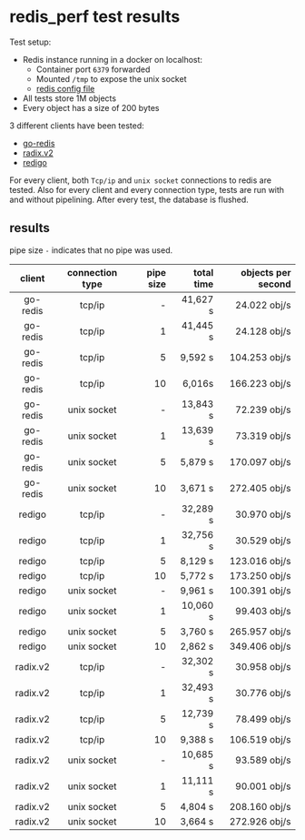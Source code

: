 # redis_perf test results

Test setup:

  - Redis instance running in a docker on localhost:
    - Container port `6379` forwarded
    - Mounted `/tmp` to expose the unix socket
    - [redis config file](redis.conf)
  - All tests store 1M objects
  - Every object has a size of 200 bytes

3 different clients have been tested:

  - [go-redis](github.com/go-redis/redis)
  - [radix.v2](github.com/mediocregopher/radix.v2)
  - [redigo](github.com/garyburd/redigo)

For every client, both `Tcp/ip` and `unix socket` connections to redis are tested.
Also for every client and every connection type, tests are run with and without
pipelining. After every test, the database is flushed.

## results

pipe size `-` indicates that no pipe was used.

| client | connection type | pipe size | total time | objects per second |
| :---: | :---: | ---: | ---: | ---: |
| go-redis | tcp/ip | - | 41,627 s | 24.022 obj/s |
| go-redis | tcp/ip | 1 | 41,445 s | 24.128 obj/s |
| go-redis | tcp/ip | 5 | 9,592 s | 104.253 obj/s |
| go-redis | tcp/ip | 10 | 6,016s | 166.223 obj/s |
| go-redis | unix socket | - | 13,843 s | 72.239 obj/s |
| go-redis | unix socket | 1 | 13,639 s | 73.319 obj/s |
| go-redis | unix socket | 5 | 5,879 s | 170.097 obj/s |
| go-redis | unix socket | 10 | 3,671 s | 272.405 obj/s |
| redigo | tcp/ip | - | 32,289 s | 30.970 obj/s |
| redigo | tcp/ip | 1 | 32,756 s | 30.529 obj/s |
| redigo | tcp/ip | 5 |  8,129 s | 123.016 obj/s |
| redigo | tcp/ip | 10 | 5,772 s | 173.250 obj/s |
| redigo | unix socket | - | 9,961 s | 100.391 obj/s |
| redigo | unix socket | 1 | 10,060 s | 99.403 obj/s |
| redigo | unix socket | 5 | 3,760 s |  265.957 obj/s |
| redigo | unix socket | 10 |  2,862 s | 349.406 obj/s |
| radix.v2 | tcp/ip | - | 32,302 s | 30.958 obj/s |
| radix.v2 | tcp/ip | 1 | 32,493 s | 30.776 obj/s |
| radix.v2 | tcp/ip | 5 | 12,739 s | 78.499 obj/s |
| radix.v2 | tcp/ip | 10 | 9,388 s | 106.519 obj/s |
| radix.v2 | unix socket | - | 10,685 s | 93.589 obj/s |
| radix.v2 | unix socket | 1 | 11,111 s | 90.001 obj/s |
| radix.v2 | unix socket | 5 | 4,804 s | 208.160 obj/s |
| radix.v2 | unix socket | 10 | 3,664 s | 272.926 obj/s |
